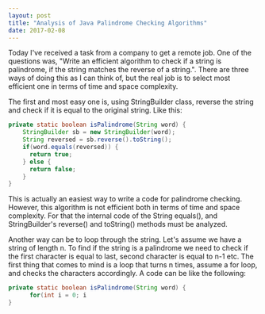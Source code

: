 ```yaml
---
layout: post
title: "Analysis of Java Palindrome Checking Algorithms"
date: 2017-02-08
---
```


Today I've received a task from a company to get a remote job. One of the questions was, "Write an efficient algorithm to check if
a string is palindrome, if the string matches the reverse of a string.". There are three ways of doing this as I can think of, but
the real job is to select most efficient one in terms of time and space complexity. 

The first and most easy one is, using StringBuilder class, reverse the string and check if it is equal to the original string.
Like this:

```java
private static boolean isPalindrome(String word) {
	StringBuilder sb = new StringBuilder(word);
    String reversed = sb.reverse().toString();
    if(word.equals(reversed)) {
      return true;
    } else {
      return false;
    }    
}
```

This is actually an easiest way to write a code for palindrome checking. However, this algorithm is not efficient both in terms
of time and space complexity. For that the internal code of the String equals(), and StringBuilder's reverse() and toString()
methods must be analyzed. 

Another way can be to loop through the string. Let's assume we have a string of length n. To find if the string is a palindrome
we need to check if the first character is equal to last, second character is equal to n-1 etc. The first thing that comes to 
mind is a loop that turns n times, assume a for loop, and checks the characters accordingly. A code can be like the following:

```java
private static boolean isPalindrome(String word) {
	  for(int i = 0; i 
}
```
